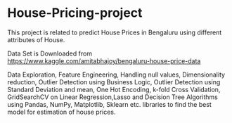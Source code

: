 # House-Pricing-project

This project is related to predict House Prices in Bengaluru using different attributes of House.

Data Set is Downloaded from https://www.kaggle.com/amitabhajoy/bengaluru-house-price-data

Data Exploration, Feature Engineering, Handling null values, Dimensionality reduction, Outlier Detection using Business Logic,
Outlier Detection using Standard Deviation and mean, One Hot Encoding, k-fold Cross Validation, GridSearchCV 
on Linear Regression,Lasso and Decision Tree Algorithms using Pandas, NumPy, Matplotlib, Sklearn etc. libraries 
to find the best model for  estimation of house prices. 

